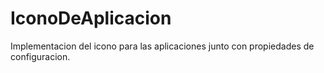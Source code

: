 # IconoDeAplicacion
 Implementacion del icono para las aplicaciones junto con propiedades de configuracion.
